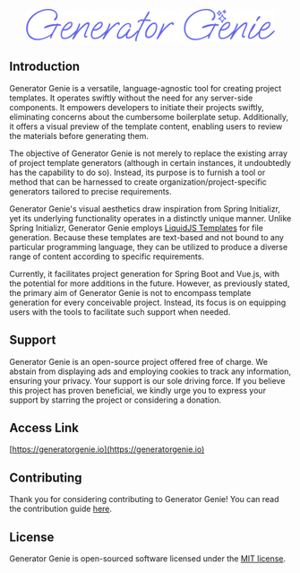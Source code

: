 <p align="center">
  <picture>
      <source media="(prefers-color-scheme: dark)" srcset="https://raw.githubusercontent.com/ideasbucketlabs/generator-genie/main/documentation/images/logo-dark.svg">
      <source media="(prefers-color-scheme: light)" srcset="https://raw.githubusercontent.com/ideasbucketlabs/generator-genie/main/documentation/images/logo-light.svg">
      <img alt="Generator Genie" src="https://raw.githubusercontent.com/ideasbucketlabs/generator-genie/main/documentation/images/logo-light.svg" width="444" height="58" style="max-width: 100%;">
  </picture>
</p>


## Introduction

Generator Genie is a versatile, language-agnostic tool for creating project templates. It operates swiftly without the need for any server-side components. It empowers developers to initiate their projects swiftly, eliminating concerns about the cumbersome boilerplate setup. Additionally, it offers a visual preview of the template content, enabling users to review the materials before generating them.

The objective of Generator Genie is not merely to replace the existing array of project template generators (although in certain instances, it undoubtedly has the capability to do so). Instead, its purpose is to furnish a tool or method that can be harnessed to create organization/project-specific generators tailored to precise requirements.

Generator Genie's visual aesthetics draw inspiration from Spring Initializr, yet its underlying functionality operates in a distinctly unique manner. Unlike Spring Initializr, Generator Genie employs [LiquidJS Templates](https://liquidjs.com/index.html) for file generation. Because these templates are text-based and not bound to any particular programming language, they can be utilized to produce a diverse range of content according to specific requirements.

Currently, it facilitates project generation for Spring Boot and Vue.js, with the potential for more additions in the future. However, as previously stated, the primary aim of Generator Genie is not to encompass template generation for every conceivable project. Instead, its focus is on equipping users with the tools to facilitate such support when needed.

## Support
Generator Genie is an open-source project offered free of charge. We abstain from displaying ads and employing cookies to track any information, ensuring your privacy. Your support is our sole driving force. If you believe this project has proven beneficial, we kindly urge you to express your support by starring the project or considering a donation.

## Access Link
[https://generatorgenie.io](https://generatorgenie.io)

## Contributing
<a name="contributing"></a>
Thank you for considering contributing to Generator Genie! You can read the contribution guide [here](documentation/CONTRIBUTING.md).

## License
<a name="license"></a>

Generator Genie is open-sourced software licensed under the [MIT license](LICENSE.md).

